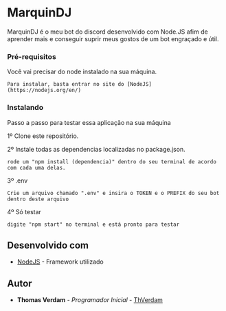 # MarquinDJ

MarquinDJ é o meu bot do discord desenvolvido com Node.JS afim de aprender mais e conseguir suprir meus gostos de um bot engraçado e útil.

### Pré-requisitos

Você vai precisar do node instalado na sua máquina.

```
Para instalar, basta entrar no site do [NodeJS](https://nodejs.org/en/)
```

### Instalando

Passo a passo para testar essa aplicação na sua máquina

1º Clone este repositório.

2º Instale todas as dependencias localizadas no package.json.

```
rode um "npm install (dependencia)" dentro do seu terminal de acordo com cada uma delas.
```

3º .env

```
Crie um arquivo chamado ".env" e insira o TOKEN e o PREFIX do seu bot dentro deste arquivo
```

4º Só testar

```
digite "npm start" no terminal e está pronto para testar
```

## Desenvolvido com

* [NodeJS](https://nodejs.org/en/) - Framework utilizado

## Autor

* **Thomas Verdam** - *Programador Inicial* - [ThVerdam](https://github.com/ThVerdam)